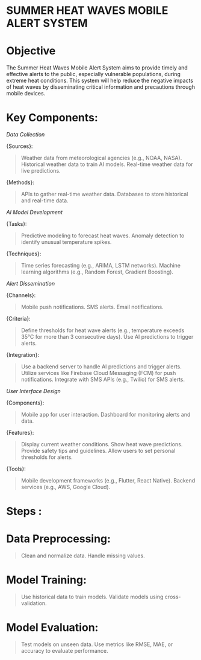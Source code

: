# SUMMER HEAT WAVES MOBILE ALERT SYSTEM

# Objective
The Summer Heat Waves Mobile Alert System aims to provide timely and effective alerts to the public, especially vulnerable populations, during extreme
heat conditions. This system will help reduce the negative impacts of heat waves by disseminating critical information and precautions through mobile 
devices.
# Key Components:

*Data Collection*
   
{Sources}:
> Weather data from meteorological agencies (e.g., NOAA, NASA).
> Historical weather data to train AI models.
> Real-time weather data for live predictions.

{Methods}:
> APIs to gather real-time weather data.
> Databases to store historical and real-time data.

*AI Model Development*

{Tasks}:
> Predictive modeling to forecast heat waves.
> Anomaly detection to identify unusual temperature spikes.

{Techniques}:
> Time series forecasting (e.g., ARIMA, LSTM networks).
> Machine learning algorithms (e.g., Random Forest, Gradient Boosting).

 *Alert Dissemination*

{Channels}:
> Mobile push notifications.
> SMS alerts.
> Email notifications.

{Criteria}:
> Define thresholds for heat wave alerts (e.g., temperature exceeds 35°C for more than 3 consecutive days).
> Use AI predictions to trigger alerts.

{Integration}:
> Use a backend server to handle AI predictions and trigger alerts.
> Utilize services like Firebase Cloud Messaging (FCM) for push notifications.
> Integrate with SMS APIs (e.g., Twilio) for SMS alerts.

*User Interface Design*

{Components}:
> Mobile app for user interaction.
> Dashboard for monitoring alerts and data.

{Features}:
> Display current weather conditions.
> Show heat wave predictions.
> Provide safety tips and guidelines.
> Allow users to set personal thresholds for alerts.

{Tools}:
> Mobile development frameworks (e.g., Flutter, React Native).
> Backend services (e.g., AWS, Google Cloud).

# Steps : 

# Data Preprocessing:
   > Clean and normalize data.
   > Handle missing values.
# Model Training:
   > Use historical data to train models.
   > Validate models using cross-validation.
# Model Evaluation:
   > Test models on unseen data.
   > Use metrics like RMSE, MAE, or accuracy to evaluate performance.


